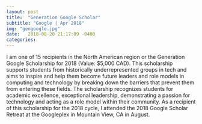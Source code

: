 ```yaml
---
layout: post
title:  "Generation Google Scholar"
subtitle: "Google | Apr 2018"
img: "gengoogle.jpg"
date:   2018-08-20 21:17:09 -0400
categories: 
---
```

<p>I am one of 15 recipients in the North American region or the Generation Google Scholarship for 2018 (Value: $5,000 CAD). This scholarship supports students from historically underrepresented groups in tech and aims to inspire and help them become future leaders and role models in computing and technology by breaking down the barriers that prevent them from entering these fields. The scholarship recognizes students for academic excellence, exceptional leadership, demonstrating a passion for technology and acting as a role model within their community. As a recipient of this scholarship for the 2018 cycle, I attended the 2018 Google Scholar Retreat at the Googleplex in Mountain View, CA in August.</p>
